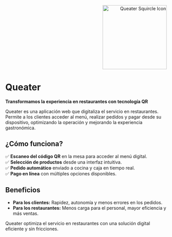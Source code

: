 
<p align="right">
  <img src="https://github.com/user-attachments/assets/a75d3e55-e0df-4ccf-9e0d-6939117f0eef" alt="Queater Squircle Icon" width="200">
</p>

# Queater  

**Transformamos la experiencia en restaurantes con tecnología QR**  

Queater es una aplicación web que digitaliza el servicio en restaurantes. Permite a los clientes acceder al menú, realizar pedidos y pagar desde su dispositivo, optimizando la operación y mejorando la experiencia gastronómica.  

## ¿Cómo funciona?  
✅ **Escaneo del código QR** en la mesa para acceder al menú digital.  
✅ **Selección de productos** desde una interfaz intuitiva.  
✅ **Pedido automático** enviado a cocina y caja en tiempo real.  
✅ **Pago en línea** con múltiples opciones disponibles.  

## Beneficios  
- **Para los clientes:** Rapidez, autonomía y menos errores en los pedidos.  
- **Para los restaurantes:** Menos carga para el personal, mayor eficiencia y más ventas.  

Queater optimiza el servicio en restaurantes con una solución digital eficiente y sin fricciones.  
